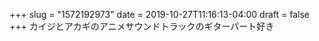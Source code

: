 +++
slug = "1572192973"
date = 2019-10-27T11:16:13-04:00
draft = false
+++
カイジとアカギのアニメサウンドトラックのギターパート好き